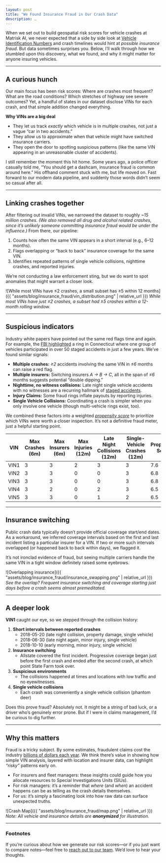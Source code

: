 ```yaml
---
layout: post
title: "We Found Insurance Fraud in Our Crash Data"
description: …
---
```


When we set out to build geospatial risk scores for vehicle crashes at Matrisk AI, we never expected that a side by side look at  [Vehicle Identification Numbers](https://en.wikipedia.org/wiki/Vehicle_identification_number) and crash timelines would hint at *possible insurance fraud*. But data sometimes surprises you. Below, I’ll walk through how we stumbled upon this discovery, what we found, and why it might matter for anyone insuring vehicles.

---

## A curious hunch

Our main focus has been risk scores: Where are crashes most frequent? What are the road conditions? Which stretches of highway see severe outcomes? Yet, a handful of states in our dataset disclose VINs for each crash, and that simple addition changed everything.

**Why VINs are a big deal**

- They let us track *exactly* which vehicle is in multiple crashes, not just a vague “car in two accidents.”
- They allow us to approximate when that vehicle might have switched insurance carriers.
- They open the door to spotting suspicious patterns (like the same VIN appearing in an unreasonable cluster of accidents).

I still remember the moment this hit home. Some years ago, a police officer casually told me, “You should get a dashcam, insurance fraud is common around here.” His offhand comment stuck with me, but life moved on. Fast forward to our modern data pipeline, and suddenly those words didn’t seem so casual after all.

---

## Linking crashes together

After filtering out invalid VINs, we narrowed the dataset to roughly *~15 million crashes*. *(We also removed all drug and alcohol related crashes, since it’s unlikely someone committing insurance fraud would be under the influence.)* From there, our pipeline:

1. Counts how often the same VIN appears in a short interval (e.g., 6–12 months).
2. Flags overlapping or “back to back” insurance coverage for the same VIN.
3. Identifies repeated patterns of single vehicle collisions, nighttime crashes, and reported injuries.

We’re not conducting a law enforcement sting, but we do want to spot anomalies that might warrant a closer look.

![While most VINs have ≤2 crashes, a small subset has ≥5 within 12 months]({{ "assets/blog/insurance_fraud/vin_distribution.png" | relative_url }})
*While most VINs have just ≤2 crashes, a subset had ≥5 crashes within a 12-month rolling window.*

---

## Suspicious indicators

Industry white papers have pointed out the same red flags time and again. For example, the [FBI highlighted](https://www.fbi.gov/news/stories/staged-accident-ring) a ring in Connecticut where one group of vehicles participated in over 50 staged accidents in just a few years. We’ve found similar signals:

- **Multiple crashes:** *≥2* accidents involving the same VIN in *≤6* months can raise a red flag.
- **Multiple insurers:** Switching insurers *A → B → C*, all in the span of *≤6* months suggests potential “double dipping.”
- **Nighttime, no witness collisions:** Late night single vehicle accidents with no witnesses are a recurring hallmark of [staged accidents](https://www.insure.com/car-insurance/suspicious-loss-indicators.html#:~:text=,or%20replacement%20of%20covered%20property).
- **Injury Claims:** Some fraud rings inflate payouts by reporting injuries.
- **Single Vehicle Collisions:** Coordinating a crash is simpler when you only involve one vehicle (though multi-vehicle rings exist, too).

We combined these factors into a weighted [*propensity score*](https://www.sas.com/content/dam/SAS/bp_de/doc/whitepaper1/ri-wp-combating-insurance-claims-fraud-1925585.pdf#:~:text=damage%20for%20the%20nature%20of,flagged%20if) to prioritize which VINs were worth a closer inspection. It’s not a definitive fraud meter, just a helpful starting point.

| **VIN** | **Max Crashes (6m)** | **Max Insurers (6m)** | **Max Injuries (12m)** | **Late Night Collisions (12m)** | **Single-Vehicle Crashes (12m)** | **Propensity Score** |
| --- | --- | --- | --- | --- | --- | --- |
| VIN1 | 3 | 3 | 2 | 3 | 3 | 7.6 |
| VIN2 | 3 | 3 | 0 | 0 | 3 | 6.8 |
| VIN3 | 3 | 3 | 0 | 0 | 3 | 6.8 |
| VIN4 | 3 | 2 | 0 | 2 | 3 | 6.5 |
| VIN5 | 3 | 3 | 0 | 1 | 2 | 6.5 |

---

## Insurance switching

Public crash data typically doesn’t provide official coverage start/end dates. As a workaround, we inferred coverage intervals based on the first and last incident listing a particular insurer for a VIN. If two or more such intervals overlapped (or happened back to back within days), we flagged it.

It’s not ironclad evidence of fraud, but seeing multiple carriers handle the same VIN in a tight window definitely raised some eyebrows.

![Overlapping insurance]({{ "assets/blog/insurance_fraud/insurance_swapping.png" | relative_url }})
*See the overlap? Frequent insurance switching and coverage starting just days before a crash seems almost premeditated.*

---

## A deeper look

**VIN1** caught our eye, so we stepped through the collision history:

1. **Short intervals between reported crashes**
    - 2018-05-20 (late night collision, property damage, single vehicle)
    - 2018-06-30 (late night again, minor injury, single vehicle)
    - 2018-10-10 (early morning, minor injury, single vehicle)
2. **Insurance switching**
    - Allstate covered the first incident. Progressive coverage began just before the first crash and ended after the second crash, at which point State Farm took over.
3. **Suspicious environments**
    - The collisions happened at times and locations with low traffic and no eyewitnesses.
4. **Single vehicle collisions**
    - Each crash was conveniently a single vehicle collision (phantom deer)

Does this prove fraud? Absolutely not. It might be a string of bad luck, or a driver who’s genuinely error prone. But if I were in claims management, I’d be curious to dig further.

---

## Why this matters

Fraud is a tricky subject. By some estimates, fraudulent claims cost the industry [billions of dollars each year](https://www.conroysimberg.com/blog/insurance-fraud-costs-the-u-s-308-billion-annually/). We think there’s value in showing how simple VIN analysis, layered with location and insurer data, can highlight *“risky”* patterns early on.

- For insurers and fleet managers: these insights could guide how you allocate resources to Special Investigations Units (SIUs).
- For risk managers: it’s a reminder that *where* (and *when*) an accident happens can be as telling as the crash details themselves.
- For us: it’s simply a fascinating look into how raw data can surface unexpected truths.

![Crash Map]({{ "assets/blog/insurance_fraud/map.png" | relative_url }})
*Note: All vehicle and insurance details are **anonymized** for illustration.*

---

### Footnotes

If you’re curious about how we generate our risk scores—or if you just want to compare notes—feel free to [reach out to our team](https://www.matrisk.ai/contact?product=crash-data-api). We’d love to hear your thoughts.







